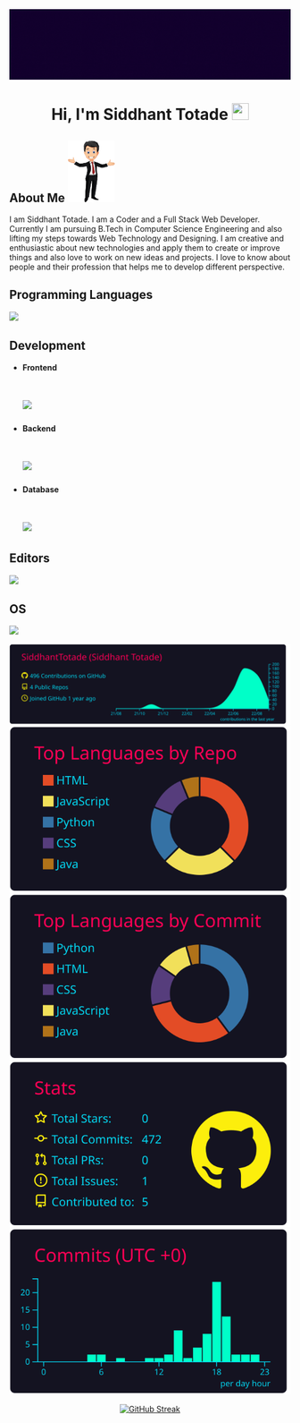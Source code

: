<div align="center"> 
  <img src="https://github.com/SiddhantTotade/SiddhantTotade/blob/main/UniQue%20in%20ME%2C%20UniQue%20I%20AM.gif"> 
</div>

<h1 align="center">Hi, I'm Siddhant Totade  <img src="https://user-images.githubusercontent.com/39955420/147578264-bae0526c-028a-49d2-8af8-d08bb4edbd2a.gif" height="30" width="30"></h1>

## About Me <img src="https://github.com/SiddhantTotade/SiddhantTotade/blob/main/person.png" height="110">
I am Siddhant Totade. I am a Coder and a Full Stack Web Developer. Currently I am pursuing B.Tech in Computer Science Engineering and also lifting my steps towards Web Technology and Designing. I am creative and enthusiastic about new technologies and apply them to create or improve things and also love to work on new ideas and projects. I love to know about people and their profession that helps me to develop different perspective.


## Programming Languages
<img src="https://skillicons.dev/icons?i=c,cpp,java,python" height="35"/>

## Development
  * **Frontend** 
     # <img src="https://skillicons.dev/icons?i=html,css,js,bootstrap,react,jquery,canva" height="35"/>

  * **Backend**
     # <img src="https://skillicons.dev/icons?i=django,php,nodejs" height="35"/>

  * **Database**
     # <img src="https://skillicons.dev/icons?i=mysql,sqlite,mongodb" height="35"/>

## Editors
<img src="https://skillicons.dev/icons?i=vscode,vim,bash" height="35"/>

## OS
<img src="https://skillicons.dev/icons?i=linux" height="35"/>

<div align="center">

</div>

<div align="center">

[![image](https://github.com/SiddhantTotade/SiddhantTotade/blob/main/profile-summary-card-output/2077/0-profile-details.svg)](https://github.com/vn7n24fzkq/github-profile-summary-cards)
[![image](https://github.com/SiddhantTotade/SiddhantTotade/blob/main/profile-summary-card-output/2077/1-repos-per-language.svg)](https://github.com/vn7n24fzkq/github-profile-summary-cards) [![image](https://github.com/SiddhantTotade/SiddhantTotade/blob/main/profile-summary-card-output/2077/2-most-commit-language.svg)](https://github.com/vn7n24fzkq/github-profile-summary-cards)
[![image](https://github.com/SiddhantTotade/SiddhantTotade/blob/main/profile-summary-card-output/2077/3-stats.svg)](https://github.com/vn7n24fzkq/github-profile-summary-cards) [![image](https://github.com/SiddhantTotade/SiddhantTotade/blob/main/profile-summary-card-output/2077/4-productive-time.svg)](https://github.com/vn7n24fzkq/github-profile-summary-cards)

[![GitHub Streak](https://github-readme-streak-stats.herokuapp.com/?user=SiddhantTotade&background=141321&ring=ed0950&fire=ed0950&currStreakNum=fffb00&sideNums=8103ff&currStreakLabel=fffb00&sideLabels=00fc0d&border=00a0fc&stroke=00a0fc&dates=ffffff)](https://git.io/streak-stats)

</div>

